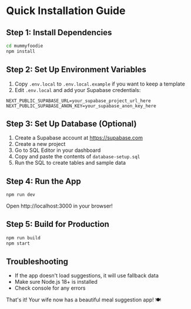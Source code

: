 # Quick Installation Guide

## Step 1: Install Dependencies
```bash
cd mummyfoodie
npm install
```

## Step 2: Set Up Environment Variables
1. Copy `.env.local` to `.env.local.example` if you want to keep a template
2. Edit `.env.local` and add your Supabase credentials:
```env
NEXT_PUBLIC_SUPABASE_URL=your_supabase_project_url_here
NEXT_PUBLIC_SUPABASE_ANON_KEY=your_supabase_anon_key_here
```

## Step 3: Set Up Database (Optional)
1. Create a Supabase account at https://supabase.com
2. Create a new project
3. Go to SQL Editor in your dashboard
4. Copy and paste the contents of `database-setup.sql`
5. Run the SQL to create tables and sample data

## Step 4: Run the App
```bash
npm run dev
```

Open http://localhost:3000 in your browser!

## Step 5: Build for Production
```bash
npm run build
npm start
```

## Troubleshooting
- If the app doesn't load suggestions, it will use fallback data
- Make sure Node.js 18+ is installed
- Check console for any errors

That's it! Your wife now has a beautiful meal suggestion app! 🍽️
